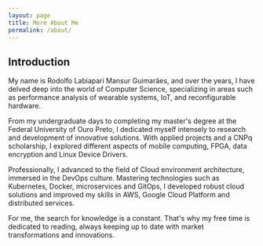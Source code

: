 ```yaml
---
layout: page
title: More About Me
permalink: /about/
---
```


## Introduction

My name is Rodolfo Labiapari Mansur Guimarães, and over the years, I have delved deep into the world of Computer Science, specializing in areas such as performance analysis of wearable systems, IoT, and reconfigurable hardware.

From my undergraduate days to completing my master's degree at the Federal University of Ouro Preto, I dedicated myself intensely to research and development of innovative solutions. With applied projects and a CNPq scholarship, I explored different aspects of mobile computing, FPGA, data encryption and Linux Device Drivers.

Professionally, I advanced to the field of Cloud environment architecture, immersed in the DevOps culture. Mastering technologies such as Kubernetes, Docker, microservices and GitOps, I developed robust cloud solutions and improved my skills in AWS, Google Cloud Platform and distributed services.

For me, the search for knowledge is a constant. That's why my free time is dedicated to reading, always keeping up to date with market transformations and innovations.
